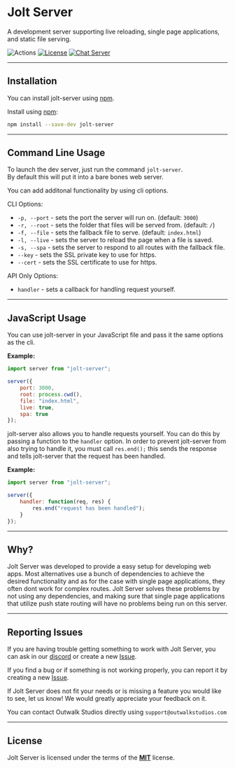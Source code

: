 # Jolt Server

A development server supporting live reloading, single page applications, and static file serving.

![Actions](https://github.com/outwalk-studios/jolt-server/workflows/build/badge.svg)
[![License](https://img.shields.io/badge/license-MIT-green.svg)](https://github.com/outwalk-studios/jolt-server/blob/master/LICENSE)
[![Chat Server](https://img.shields.io/badge/chat-on%20discord-7289da.svg)](https://discord.gg/2wDcVGg)

---

## Installation

You can install jolt-server using [npm](https://www.npmjs.com/package/jolt-server).

Install using [npm](https://www.npmjs.com/package/jolt-server):
```bash
npm install --save-dev jolt-server
```
---

## Command Line Usage

To launch the dev server, just run the command `jolt-server`. </br>
By default this will put it into a bare bones web server.

You can add additonal functionality by using cli options.

CLI Options:
- `-p, --port` - sets the port the server will run on. (default: `3000`)
- `-r, --root` - sets the folder that files will be served from. (default: `/`)
- `-f, --file` - sets the fallback file to serve. (default: `index.html`)
- `-l, --live` - sets the server to reload the page when a file is saved.
- `-s, --spa` - sets the server to respond to all routes with the fallback file.
- `--key` - sets the SSL private key to use for https.
- `--cert` - sets the SSL certificate to use for https.

API Only Options:
- `handler` - sets a callback for handling request yourself.

---

## JavaScript Usage

You can use jolt-server in your JavaScript file and pass it the same options as the cli.

**Example:**
```js
import server from "jolt-server";

server({
    port: 3000,
    root: process.cwd(),
    file: "index.html",
    live: true,
    spa: true
});
```

jolt-server also allows you to handle requests yourself. You can do this by passing a function to the `handler` option.
In order to prevent jolt-server from also trying to handle it, you must call `res.end();` this sends the response and tells jolt-server that the request has been handled.

**Example:**
```js
import server from "jolt-server";

server({
    handler: function(req, res) {
        res.end("request has been handled");
    }
});
```

---

## Why?

Jolt Server was developed to provide a easy setup for developing web apps.
Most alternatives use a bunch of dependencies to achieve the desired functionality and as for the case with single page applications, they often dont work for complex routes. Jolt Server solves these problems by not using any dependencies, and making sure that single page applications that utilize push state routing will have no problems being run on this server.

---

## Reporting Issues

If you are having trouble getting something to work with Jolt Server, you can ask in our [discord](https://discord.gg/2wDcVGg) or create a new [Issue](https://github.com/outwalk-studios/jolt-server/issues).

If you find a bug or if something is not working properly, you can report it by creating a new [Issue](https://github.com/outwalk-studios/jolt-server/issues).

If Jolt Server does not fit your needs or is missing a feature you would like to see, let us know! We would greatly appreciate your feedback on it.

You can contact Outwalk Studios directly using `support@outwalkstudios.com`

---

## License
Jolt Server is licensed under the terms of the [**MIT**](https://github.com/outwalk-studios/jolt-server/blob/master/LICENSE) license.